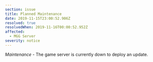 ```yaml
---
section: issue
title: Planned Maintenance
date: 2019-11-15T23:00:52.906Z
resolved: true
resolvedWhen: 2019-11-16T00:00:52.952Z
affected:
  - MGG Server
severity: notice
---
```

_Maintenance_ - The game server is currently down to deploy an update.
